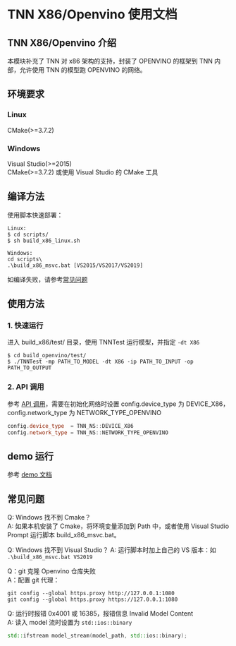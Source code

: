 # TNN X86/Openvino 使用文档
## TNN X86/Openvino 介绍
本模块补充了 TNN 对 x86 架构的支持，封装了 OPENVINO 的框架到 TNN 内部，允许使用 TNN 的模型跑 OPENVINO 的网络。

## 环境要求
### Linux
CMake(>=3.7.2)
### Windows
Visual Studio(>=2015) <br>
CMake(>=3.7.2) 或使用 Visual Studio 的 CMake 工具
## 编译方法
    
使用脚本快速部署：
```
Linux:
$ cd scripts/
$ sh build_x86_linux.sh

Windows:
cd scripts\
.\build_x86_msvc.bat [VS2015/VS2017/VS2019]
```  
如编译失败，请参考[常见问题](#常见问题)


<!-- ### 2. 手动编译
#### Linux
建议从 github 代码上手动编译安装 openvino (commit 9df6a8f)，并修改文件将其编译成静态版本，具体编译方法可参考脚本 scripts/build_openvino.sh
安装完成后参照编译脚本将 ```inference_engine``` 和 ```ngraph``` 的 ```include``` 及 ```lib``` 文件放入 ```source/tnn/network/openvino/thirdparty``` 目录，具体要求的文件及目录如下：<br/>
```
source/tnn/network/openvino/thirdparty/openvino/lib 需要的文件
libinference_engine.a
libinference_engine_legacy.a
libinference_engine_transformations.a
libinference_engine_lp_transformations.a
libMKLDNNPlugin.so
libngraph.a
libpugixml.a

source/tnn/network/openvino/thirdparty/openvino/ 需要的文件
openvino_install_path/deployment_tools/inference_engine/include

source/tnn/network/openvino/thirdparty/ngraph 需要的文件
openvino_install_path/deployment_tools/ngraph/include

TNN build 目录下需要的文件
plugins.xml
```
文件放置完成后，使用如下命令编译
```
cmake .. \
    -DTNN_OPENIVNO_ENABLE=ON \
    -DTNN_X86_ENABLE=ON \
    -DTNN_TEST_ENABLE=ON 

make -j4
```

#### Windows
环境要求：Visual Studio 开发环境（VS2019）<br>
建议从 github 代码上手动编译安装 openvino (commit 9df6a8f)，并修改文件将其编译成静态版本，具体编译方法可参考脚本 scripts/build_openvino.bat
安装完成后参照编译脚本将 ```inference_engine``` 和 ```ngraph``` 的 ```include``` 及 ```lib``` 文件放入 ```source/tnn/network/openvino/thirdparty``` 目录，具体要求的文件及目录如下：<br/>
```
source/tnn/network/openvino/thirdparty/openvino/lib 需要的文件
inference_engine.lib
inference_engine_legacy.lib
inference_engine_transformations.lib
inference_engine_lp_transformations.lib
MKLDNNPlugin.lib
ngraph.lib
pugixml.lib

source/tnn/network/openvino/thirdparty/openvino/ 需要的文件
openvino_install_path/deployment_tools/inference_engine/include

source/tnn/network/openvino/thirdparty/ngraph 需要的文件
openvino_install_path/deployment_tools/ngraph/include

运行需要的文件
plugins.xml MKLDNNPlugin.dll
```
文件放置完成后，使用如下命令编译
```
cmake .. ^
    -G "Visual Studio 16 2019" -A x64 ^
    -DCMAKE_BUILD_TYPE=Release ^
    -DCMAKE_SYSTEM_NAME=Windows ^
    -DTNN_TEST_ENABLE=ON ^
    -DINTTYPES_FORMAT=C99 ^
    -DTNN_OPENVINO_ENABLE=ON ^
    -DTNN_X86_ENABLE=ON ^

cmake --build . --config Release
``` -->

## 使用方法
### 1.  快速运行
进入 build_x86/test/ 目录，使用 TNNTest 运行模型，并指定 ```-dt X86```
```
$ cd build_openvino/test/
$ ./TNNTest -mp PATH_TO_MODEL -dt X86 -ip PATH_TO_INPUT -op PATH_TO_OUTPUT
```
### 2.  API 调用
参考 [API 调用](doc/cn/user/api.md)，需要在初始化网络时设置 config.device_type 为 DEVICE_X86，config.network_type 为 NETWORK_TYPE_OPENVINO
```cpp
config.device_type  = TNN_NS::DEVICE_X86
config.network_type = TNN_NS::NETWORK_TYPE_OPENVINO
```

## demo 运行
参考 [demo 文档](demo.md)

## 常见问题
Q: Windows 找不到 Cmake？ <br>
A: 如果本机安装了 Cmake，将环境变量添加到 Path 中，或者使用 Visual Studio Prompt 运行脚本 build_x86_msvc.bat。

Q: Windows 找不到 Visual Studio？
A: 运行脚本时加上自己的 VS 版本：如 ```.\build_x86_msvc.bat VS2019```

Q：git 克隆 Openvino 仓库失败 <br>
A：配置 git 代理：
```
git config --global https.proxy http://127.0.0.1:1080
git config --global https.proxy https://127.0.0.1:1080
```

Q: 运行时报错 0x4001 或 16385，报错信息 Invalid Model Content<br>
A: 读入 model 流时设置为 ```std::ios::binary```
```cpp
std::ifstream model_stream(model_path, std::ios::binary);
```